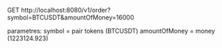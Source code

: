 GET http://localhost:8080/v1/order?symbol=BTCUSDT&amountOfMoney=16000

parametres:
symbol = pair tokens (BTCUSDT)
amountOfMoney = money (1223124.923)